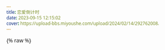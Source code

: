```yaml
---
title: 恋爱倒计时
date: 2023-09-15 12:15:02
cover: https://upload-bbs.miyoushe.com/upload/2024/02/14/292762008/f0cb3676199b75980959b7d972a0771f_384819317620854048.jpg?x-oss-process=image/resize,s_600/quality,q_80/auto-orient,0/interlace,1/format,jpg
---
```


{% raw %}
<!DOCTYPE html>
<html lang="zh-CN">
<head>
    <meta charset="UTF-8">
    <meta name="viewport" content="width=device-width, initial-scale=1.0">
    <title>❄️ 冯笑一 ❤️ 韩思宇 🌟 恋爱时光</title>
    <link rel="stylesheet" href="https://cdnjs.cloudflare.com/ajax/libs/font-awesome/6.4.0/css/all.min.css">
    <style>
        * {
            margin: 0;
            padding: 0;
            box-sizing: border-box;
            font-family: 'Segoe UI', 'Microsoft YaHei', sans-serif;
        }
        
        body {
            background-attachment: fixed;
            min-height: 100vh;
            padding: 20px;
            color: #5a3e36;
            overflow-x: hidden;
            position: relative;
        }
        
        /* 装饰元素 */
        .heart {
            position: absolute;
            font-size: 20px;
            color: rgba(255, 0, 0, 0.5);
            animation: float 8s infinite ease-in-out;
        }
        
        .snowflake {
            position: absolute;
            font-size: 24px;
            color: rgba(173, 216, 230, 0.7);
            animation: float 10s infinite linear;
        }
        
        .star {
            position: absolute;
            font-size: 18px;
            color: rgba(255, 255, 0, 0.7);
            animation: twinkle 3s infinite alternate;
        }
        
        /* 动画 */
        @keyframes float {
            0% { transform: translateY(0) rotate(0deg); opacity: 0; }
            10% { opacity: 1; }
            90% { opacity: 1; }
            100% { transform: translateY(-100vh) rotate(360deg); opacity: 0; }
        }
        
        @keyframes twinkle {
            0% { opacity: 0.3; transform: scale(0.8); }
            100% { opacity: 1; transform: scale(1.2); }
        }
        
        @keyframes pulse {
            0% { transform: scale(1); }
            50% { transform: scale(1.05); }
            100% { transform: scale(1); }
        }
        
        @keyframes slideIn {
            from { transform: translateY(50px); opacity: 0; }
            to { transform: translateY(0); opacity: 1; }
        }
        
        .container {
            max-width: 1200px;
            margin: 0 auto;
            padding: 20px;
            background: rgba(255, 255, 255, 0.85);
            border-radius: 20px;
            box-shadow: 0 10px 30px rgba(0, 0, 0, 0.1);
            backdrop-filter: blur(10px);
            position: relative;
            overflow: hidden;
            animation: slideIn 1s ease-out;
        }
        
        .header {
            text-align: center;
            padding: 30px 20px;
            margin-bottom: 30px;
            position: relative;
        }
        
        .header::after {
            content: '';
            position: absolute;
            bottom: 0;
            left: 50%;
            transform: translateX(-50%);
            width: 80%;
            height: 2px;
            background: linear-gradient(90deg, transparent, #ff6b6b, transparent);
        }
        
        .title {
            font-size: 3.5rem;
            margin-bottom: 15px;
            color: #e84393;
            text-shadow: 2px 2px 4px rgba(0, 0, 0, 0.1);
        }
        
        .subtitle {
            font-size: 1.2rem;
            color: #6c5ce7;
            font-weight: 500;
        }
        
        .start-date {
            font-size: 1.1rem;
            color: #00b894;
            margin-top: 10px;
            font-weight: 500;
        }
        
        .counter-container {
            display: flex;
            justify-content: center;
            flex-wrap: wrap;
            gap: 15px;
            margin: 40px 0;
            animation: pulse 2s infinite;
        }
        
        .counter-box {
            background: linear-gradient(135deg, #6a11cb 0%, #2575fc 100%);
            color: white;
            border-radius: 15px;
            padding: 20px 15px;
            min-width: 130px;
            text-align: center;
            box-shadow: 0 5px 15px rgba(0, 0, 0, 0.2);
            transition: transform 0.3s ease;
        }
        
        .counter-box:hover {
            transform: translateY(-10px);
        }
        
        .counter-value {
            font-size: 2.5rem;
            font-weight: 700;
            margin-bottom: 5px;
            text-shadow: 1px 1px 3px rgba(0, 0, 0, 0.3);
        }
        
        .counter-label {
            font-size: 1rem;
            opacity: 0.9;
        }
        
        .events-section {
            margin-top: 50px;
            padding: 20px;
        }
        
        .section-title {
            text-align: center;
            font-size: 2.2rem;
            margin-bottom: 30px;
            color: #e84393;
            position: relative;
            display: inline-block;
            left: 50%;
            transform: translateX(-50%);
            padding: 0 20px;
        }
        
        .section-title::after {
            content: '';
            position: absolute;
            bottom: -10px;
            left: 0;
            width: 100%;
            height: 3px;
            background: linear-gradient(90deg, #fd79a8, #a29bfe, #55efc4);
            border-radius: 3px;
        }
        
        .lovetimeline {
            position: relative;
            max-width: 900px;
            margin: 0 auto;
            padding: 40px 0;
        }
        
        .lovetimeline::before {
            content: '';
            position: absolute;
            top: 0;
            bottom: 0;
            width: 4px;
            background: linear-gradient(to bottom, #fd79a8, #a29bfe, #55efc4);
            left: 50%;
            margin-left: -2px;
            border-radius: 10px;
        }
        
        .lovetimeline-item {
            position: relative;
            margin-bottom: 50px;
            width: 50%;
            animation: slideIn 0.8s ease-out;
        }
        
        .lovetimeline-item:nth-child(odd) {
            left: 0;
            padding-right: 70px;
            text-align: right;
        }
        
        .lovetimeline-item:nth-child(even) {
            left: 50%;
            padding-left: 70px;
        }
        
        .lovetimeline-content {
            background: white;
            padding: 25px;
            border-radius: 15px;
            box-shadow: 0 5px 15px rgba(0, 0, 0, 0.1);
            position: relative;
            transition: transform 0.3s ease, box-shadow 0.3s ease;
        }
        
        .lovetimeline-content:hover {
            transform: translateY(-5px);
            box-shadow: 0 10px 25px rgba(0, 0, 0, 0.15);
        }
        
        .lovetimeline-item:nth-child(odd) .lovetimeline-content::after {
            content: '';
            position: absolute;
            top: 20px;
            right: -15px;
            border-style: solid;
            border-width: 10px 0 10px 15px;
            border-color: transparent transparent transparent white;
        }
        
        .lovetimeline-item:nth-child(even) .lovetimeline-content::after {
            content: '';
            position: absolute;
            top: 20px;
            left: -15px;
            border-style: solid;
            border-width: 10px 15px 10px 0;
            border-color: transparent white transparent transparent;
        }
        
        .lovetimeline-date {
            font-weight: 600;
            color: #6c5ce7;
            margin-bottom: 10px;
            display: block;
            font-size: 1.1rem;
        }
        
        .lovetimeline-title {
            font-size: 1.4rem;
            margin-bottom: 10px;
            color: #e84393;
        }
        
        .days-after {
            font-size: 0.95rem;
            color: #00b894;
            font-weight: 500;
        }
        
        .icon2 {
            position: absolute;
            width: 50px;
            height: 50px;
            background: linear-gradient(135deg, #fd79a8, #a29bfe);
            border-radius: 50%;
            display: flex;
            align-items: center;
            justify-content: center;
            color: white;
            font-size: 1.5rem;
            box-shadow: 0 3px 10px rgba(0, 0, 0, 0.2);
        }
        
        .lovetimeline-item:nth-child(odd) .icon2 {
            right: -25px;
            top: 0;
        }
        
        .lovetimeline-item:nth-child(even) .icon2 {
            left: -25px;
            top: 0;
        }
        
        .footer {
            text-align: center;
            padding: 30px;
            margin-top: 30px;
            color: #6c5ce7;
            font-size: 1.1rem;
            font-weight: 500;
        }
        
        /* 响应式设计 */
        @media (max-width: 768px) {
            .title {
                font-size: 2.5rem;
            }
            
            .counter-box {
                min-width: 100px;
                padding: 15px 10px;
            }
            
            .counter-value {
                font-size: 2rem;
            }
            
            .lovetimeline::before {
                left: 30px;
            }
            
            .lovetimeline-item {
                width: 100%;
                padding-left: 80px !important;
                padding-right: 20px !important;
                left: 0 !important;
                text-align: left !important;
            }
            
            .lovetimeline-item:nth-child(even) .icon2,
            .lovetimeline-item:nth-child(odd) .icon2 {
                left: 5px;
                right: auto;
            }
            
            .lovetimeline-item:nth-child(even) .lovetimeline-content::after,
            .lovetimeline-item:nth-child(odd) .lovetimeline-content::after {
                left: -15px;
                right: auto;
                border-width: 10px 15px 10px 0;
                border-color: transparent white transparent transparent;
            }
        }
        
        @media (max-width: 480px) {
            .title {
                font-size: 2rem;
            }
            
            .counter-box {
                min-width: 80px;
                padding: 12px 8px;
            }
            
            .counter-value {
                font-size: 1.6rem;
            }
            
            .counter-label {
                font-size: 0.85rem;
            }
        }
    </style>
</head>
<body>
    <!-- 装饰元素 -->
    <div class="decoration"></div>
    
    <div class="container">
        <div class="header">
            <h1 class="title">❄️ 冯笑一 ❤️ 韩思宇 🌟</h1>
            <p class="subtitle">记录我们的美好时光</p>
            <p class="start-date">起始时间: 2023年9月15日</p>
        </div>
        
        <div class="counter-container">
            <div class="counter-box">
                <div class="counter-value" id="years">0</div>
                <div class="counter-label">年</div>
            </div>
            <div class="counter-box">
                <div class="counter-value" id="months">0</div>
                <div class="counter-label">月</div>
            </div>
            <div class="counter-box">
                <div class="counter-value" id="days">0</div>
                <div class="counter-label">天</div>
            </div>
            <div class="counter-box">
                <div class="counter-value" id="hours">0</div>
                <div class="counter-label">小时</div>
            </div>
            <div class="counter-box">
                <div class="counter-value" id="minutes">0</div>
                <div class="counter-label">分钟</div>
            </div>
            <div class="counter-box">
                <div class="counter-value" id="seconds">0</div>
                <div class="counter-label">秒</div>
            </div>
        </div>
        
        <div class="events-section">
            <h2 class="section-title">我们的美好回忆</h2>
            
            <div class="lovetimeline" id="lovetimeline">
                <!-- 时间轴内容将通过JS动态生成 -->
            </div>
        </div>
        
        <div class="footer">
            ❤️ 每一天都比前一天更爱你 ❤️
        </div>
    </div>

    <script>
        // 创建装饰元素
        function createDecorations() {
            const decoration = document.querySelector('.decoration');
            const types = ['heart', 'snowflake', 'star'];
            const emojis = {
                heart: ['❤️', '💖', '💗', '💘', '💝'],
                snowflake: ['❄️', '🌨️', '🌬️'],
                star: ['🌟', '⭐', '✨', '💫']
            };
            
            for (let i = 0; i < 30; i++) {
                const type = types[Math.floor(Math.random() * types.length)];
                const deco = document.createElement('div');
                deco.className = type;
                
                const emojiSet = emojis[type];
                deco.textContent = emojiSet[Math.floor(Math.random() * emojiSet.length)];
                
                deco.style.left = `${Math.random() * 100}vw`;
                deco.style.top = `${Math.random() * 100}vh`;
                deco.style.animationDelay = `${Math.random() * 5}s`;
                deco.style.fontSize = `${Math.random() * 20 + 15}px`;
                
                decoration.appendChild(deco);
            }
        }
        
        // 更新恋爱计时器
        function updateTimer() {
            const startDate = new Date('2023-09-15T00:00:00');
            const now = new Date();
            
            const diff = now - startDate;
            
            const years = Math.floor(diff / (1000 * 60 * 60 * 24 * 365));
            const months = Math.floor(diff / (1000 * 60 * 60 * 24 * 30.44)) % 12;
            const days = Math.floor(diff / (1000 * 60 * 60 * 24)) % 30;
            const hours = Math.floor(diff / (1000 * 60 * 60)) % 24;
            const minutes = Math.floor(diff / (1000 * 60)) % 60;
            const seconds = Math.floor(diff / 1000) % 60;
            
            document.getElementById('years').textContent = years;
            document.getElementById('months').textContent = months;
            document.getElementById('days').textContent = days;
            document.getElementById('hours').textContent = hours.toString().padStart(2, '0');
            document.getElementById('minutes').textContent = minutes.toString().padStart(2, '0');
            document.getElementById('seconds').textContent = seconds.toString().padStart(2, '0');
        }
        
        // 渲染时间轴事件
        function renderlovetimeline() {
            const events = [
                { title: '第1次表白👩‍❤️‍👨', start: '2023-09-15' },
                { title: '第1次牵手🤝&拥抱💏', start: '2023-10-01' },
                { title: '第1次约会🎉', start: '2023-10-01' },
                { title: '第1次去海边🏖', start: '2023-10-02' },
                { title: '第1次一起睡觉💤', start: '2023-10-28' },
                { title: '一起逛街🛒', start: '2023-12-03' },
                { title: '第1次一起过生日🎂', start: '2023-12-31' },
                { title: '一起跨年💏', start: '2024-01-01' },
                { title: '一起看电影🎞🎞', start: '2024-12-30' }
            ];
            
            const lovetimeline = document.getElementById('lovetimeline');
            const startDate = new Date('2023-09-15');
            
            // 按日期排序
            events.sort((a, b) => new Date(a.start) - new Date(b.start));
            
            events.forEach((event, index) => {
                const eventDate = new Date(event.start);
                const diffTime = eventDate - startDate;
                const diffDays = Math.ceil(diffTime / (1000 * 60 * 60 * 24));
                
                const lovetimelineItem = document.createElement('div');
                lovetimelineItem.className = 'lovetimeline-item';
                
                const icon = document.createElement('div');
                icon.className = 'icon2';
                icon.innerHTML = getEventIcon(event.title);
                
                const content = document.createElement('div');
                content.className = 'lovetimeline-content';
                
                const date = document.createElement('span');
                date.className = 'lovetimeline-date';
                date.textContent = formatDate(eventDate);
                
                const title = document.createElement('h3');
                title.className = 'lovetimeline-title';
                title.textContent = event.title;
                
                const daysAfter = document.createElement('p');
                daysAfter.className = 'days-after';
                daysAfter.textContent = `恋爱第 ${diffDays} 天`;
                
                content.appendChild(date);
                content.appendChild(title);
                content.appendChild(daysAfter);
                
                lovetimelineItem.appendChild(icon);
                lovetimelineItem.appendChild(content);
                
                lovetimeline.appendChild(lovetimelineItem);
            });
        }
        
        // 根据事件标题获取图标
        function getEventIcon(title) {
            if (title.includes('表白')) return '💘';
            if (title.includes('牵手') || title.includes('拥抱')) return '💑';
            if (title.includes('约会')) return '💞';
            if (title.includes('海边')) return '🌊';
            if (title.includes('睡觉')) return '🛌';
            if (title.includes('逛街')) return '👫';
            if (title.includes('电影')) return '🎬';
            if (title.includes('生日')) return '🎂';
            if (title.includes('跨年')) return '🎆';
            return '❤️';
        }
        
        // 格式化日期
        function formatDate(date) {
            const year = date.getFullYear();
            const month = date.getMonth() + 1;
            const day = date.getDate();
            return `${year}年${month}月${day}日`;
        }
        
        // 初始化
        document.addEventListener('DOMContentLoaded', () => {
            createDecorations();
            updateTimer();
            renderlovetimeline();
            
            // 每秒更新计时器
            setInterval(updateTimer, 1000);
        });
    </script>
</body>
</html>
{% endraw %}